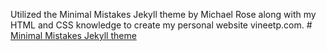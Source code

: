 Utilized the Minimal Mistakes Jekyll theme by Michael Rose along with my HTML and CSS knowledge to create my personal website vineetp.com. # [Minimal Mistakes Jekyll theme](https://mmistakes.github.io/minimal-mistakes/)





